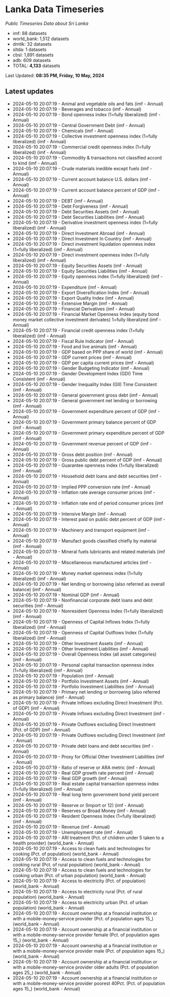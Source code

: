# Lanka Data Timeseries
*Public Timeseries Data about Sri Lanka*

* imf: 88 datasets
* world_bank: 1,512 datasets
* dmtlk: 32 datasets
* sltda: 1 datasets
* cbsl: 1,891 datasets
* adb: 609 datasets
* TOTAL: **4,133** datasets

Last Updated: **08:35 PM, Friday, 10 May, 2024**

## Latest updates

* 2024-05-10 20:07:19 - Animal and vegetable oils and fats (imf - Annual)
* 2024-05-10 20:07:19 - Beverages and tobacco (imf - Annual)
* 2024-05-10 20:07:19 - Bond openness index (1=fully liberalized) (imf - Annual)
* 2024-05-10 20:07:19 - Central Government Debt (imf - Annual)
* 2024-05-10 20:07:19 - Chemicals (imf - Annual)
* 2024-05-10 20:07:19 - Collective investment openness index (1=fully liberalized) (imf - Annual)
* 2024-05-10 20:07:19 - Commercial credit openness index (1=fully liberalized) (imf - Annual)
* 2024-05-10 20:07:19 - Commodity & transactions not classified accord to kind (imf - Annual)
* 2024-05-10 20:07:19 - Crude materials inedible except fuels (imf - Annual)
* 2024-05-10 20:07:19 - Current account balance U.S. dollars (imf - Annual)
* 2024-05-10 20:07:19 - Current account balance percent of GDP (imf - Annual)
* 2024-05-10 20:07:19 - DEBT (imf - Annual)
* 2024-05-10 20:07:19 - Debt Forgiveness (imf - Annual)
* 2024-05-10 20:07:19 - Debt Securities Assets (imf - Annual)
* 2024-05-10 20:07:19 - Debt Securities Liabilities (imf - Annual)
* 2024-05-10 20:07:19 - Derivative investment openness index (1=fully liberalized) (imf - Annual)
* 2024-05-10 20:07:19 - Direct Investment Abroad (imf - Annual)
* 2024-05-10 20:07:19 - Direct Investment In Country (imf - Annual)
* 2024-05-10 20:07:19 - Direct investment liquidation openness index (1=fully liberalized) (imf - Annual)
* 2024-05-10 20:07:19 - Direct investment openness index (1=fully liberalized) (imf - Annual)
* 2024-05-10 20:07:19 - Equity Securities Assets (imf - Annual)
* 2024-05-10 20:07:19 - Equity Securities Liabilities (imf - Annual)
* 2024-05-10 20:07:19 - Equity openness index (1=fully liberalized) (imf - Annual)
* 2024-05-10 20:07:19 - Expenditure (imf - Annual)
* 2024-05-10 20:07:19 - Export Diversification Index (imf - Annual)
* 2024-05-10 20:07:19 - Export Quality Index (imf - Annual)
* 2024-05-10 20:07:19 - Extensive Margin (imf - Annual)
* 2024-05-10 20:07:19 - Financial Derivatives (imf - Annual)
* 2024-05-10 20:07:19 - Financial Market Openness Index (equity bond money market collective investment derivates) 1=fully liberalized (imf - Annual)
* 2024-05-10 20:07:19 - Financial credit openness index (1=fully liberalized) (imf - Annual)
* 2024-05-10 20:07:19 - Fiscal Rule Indicator (imf - Annual)
* 2024-05-10 20:07:19 - Food and live animals (imf - Annual)
* 2024-05-10 20:07:19 - GDP based on PPP share of world (imf - Annual)
* 2024-05-10 20:07:19 - GDP current prices (imf - Annual)
* 2024-05-10 20:07:19 - GDP per capita current prices (imf - Annual)
* 2024-05-10 20:07:19 - Gender Budgeting Indicator (imf - Annual)
* 2024-05-10 20:07:19 - Gender Development Index (GDI) Time Consistent (imf - Annual)
* 2024-05-10 20:07:19 - Gender Inequality Index (GII) Time Consistent (imf - Annual)
* 2024-05-10 20:07:19 - General government gross debt (imf - Annual)
* 2024-05-10 20:07:19 - General government net lending or borrowing (imf - Annual)
* 2024-05-10 20:07:19 - Government expenditure percent of GDP (imf - Annual)
* 2024-05-10 20:07:19 - Government primary balance percent of GDP (imf - Annual)
* 2024-05-10 20:07:19 - Government primary expenditure percent of GDP (imf - Annual)
* 2024-05-10 20:07:19 - Government revenue percent of GDP (imf - Annual)
* 2024-05-10 20:07:19 - Gross debt position (imf - Annual)
* 2024-05-10 20:07:19 - Gross public debt percent of GDP (imf - Annual)
* 2024-05-10 20:07:19 - Guarantee openness index (1=fully liberalized) (imf - Annual)
* 2024-05-10 20:07:19 - Household debt loans and debt securities (imf - Annual)
* 2024-05-10 20:07:19 - Implied PPP conversion rate (imf - Annual)
* 2024-05-10 20:07:19 - Inflation rate average consumer prices (imf - Annual)
* 2024-05-10 20:07:19 - Inflation rate end of period consumer prices (imf - Annual)
* 2024-05-10 20:07:19 - Intensive Margin (imf - Annual)
* 2024-05-10 20:07:19 - Interest paid on public debt percent of GDP (imf - Annual)
* 2024-05-10 20:07:19 - Machinery and transport equipment (imf - Annual)
* 2024-05-10 20:07:19 - Manufact goods classified chiefly by material (imf - Annual)
* 2024-05-10 20:07:19 - Mineral fuels lubricants and related materials (imf - Annual)
* 2024-05-10 20:07:19 - Miscellaneous manufactured articles (imf - Annual)
* 2024-05-10 20:07:19 - Money market openness index (1=fully liberalized) (imf - Annual)
* 2024-05-10 20:07:19 - Net lending or borrowing (also referred as overall balance) (imf - Annual)
* 2024-05-10 20:07:19 - Nominal GDP (imf - Annual)
* 2024-05-10 20:07:19 - Nonfinancial corporate debt loans and debt securities (imf - Annual)
* 2024-05-10 20:07:19 - Nonresident Openness Index (1=fully liberalized) (imf - Annual)
* 2024-05-10 20:07:19 - Openness of Capital Inflows Index (1=fully liberalized) (imf - Annual)
* 2024-05-10 20:07:19 - Openness of Capital Outflows Index (1=fully liberalized) (imf - Annual)
* 2024-05-10 20:07:19 - Other Investment Assets (imf - Annual)
* 2024-05-10 20:07:19 - Other Investment Liabilities (imf - Annual)
* 2024-05-10 20:07:19 - Overall Openness Index (all asset categories) (imf - Annual)
* 2024-05-10 20:07:19 - Personal capital transaction openness index (1=fully liberalized) (imf - Annual)
* 2024-05-10 20:07:19 - Population (imf - Annual)
* 2024-05-10 20:07:19 - Portfolio Investment Assets (imf - Annual)
* 2024-05-10 20:07:19 - Portfolio Investment Liabilities (imf - Annual)
* 2024-05-10 20:07:19 - Primary net lending or borrowing (also referred as primary balance) (imf - Annual)
* 2024-05-10 20:07:19 - Private Inflows excluding Direct Investment (Pct. of GDP) (imf - Annual)
* 2024-05-10 20:07:19 - Private Inflows excluding Direct Investment (imf - Annual)
* 2024-05-10 20:07:19 - Private Outflows excluding Direct Investment (Pct. of GDP) (imf - Annual)
* 2024-05-10 20:07:19 - Private Outflows excluding Direct Investment (imf - Annual)
* 2024-05-10 20:07:19 - Private debt loans and debt securities (imf - Annual)
* 2024-05-10 20:07:19 - Proxy for Official Other Investment Liabilities (imf - Annual)
* 2024-05-10 20:07:19 - Ratio of reserve or ARA metric (imf - Annual)
* 2024-05-10 20:07:19 - Real GDP growth rate percent (imf - Annual)
* 2024-05-10 20:07:19 - Real GDP growth (imf - Annual)
* 2024-05-10 20:07:19 - Real estate capital transaction openness index (1=fully liberalized) (imf - Annual)
* 2024-05-10 20:07:19 - Real long term government bond yield percent (imf - Annual)
* 2024-05-10 20:07:19 - Reserve or (Import or 12) (imf - Annual)
* 2024-05-10 20:07:19 - Reserves or Broad Money (imf - Annual)
* 2024-05-10 20:07:19 - Resident Openness Index (1=fully liberalized) (imf - Annual)
* 2024-05-10 20:07:19 - Revenue (imf - Annual)
* 2024-05-10 20:07:19 - Unemployment rate (imf - Annual)
* 2024-05-10 20:07:19 - ARI treatment (Pct. of children under 5 taken to a health provider) (world_bank - Annual)
* 2024-05-10 20:07:19 - Access to clean fuels and technologies for cooking (Pct. of population) (world_bank - Annual)
* 2024-05-10 20:07:19 - Access to clean fuels and technologies for cooking rural (Pct. of rural population) (world_bank - Annual)
* 2024-05-10 20:07:19 - Access to clean fuels and technologies for cooking urban (Pct. of urban population) (world_bank - Annual)
* 2024-05-10 20:07:19 - Access to electricity (Pct. of population) (world_bank - Annual)
* 2024-05-10 20:07:19 - Access to electricity rural (Pct. of rural population) (world_bank - Annual)
* 2024-05-10 20:07:19 - Access to electricity urban (Pct. of urban population) (world_bank - Annual)
* 2024-05-10 20:07:19 - Account ownership at a financial institution or with a mobile-money-service provider (Pct. of population ages 15_) (world_bank - Annual)
* 2024-05-10 20:07:19 - Account ownership at a financial institution or with a mobile-money-service provider female (Pct. of population ages 15_) (world_bank - Annual)
* 2024-05-10 20:07:19 - Account ownership at a financial institution or with a mobile-money-service provider male (Pct. of population ages 15_) (world_bank - Annual)
* 2024-05-10 20:07:19 - Account ownership at a financial institution or with a mobile-money-service provider older adults (Pct. of population ages 25_) (world_bank - Annual)
* 2024-05-10 20:07:19 - Account ownership at a financial institution or with a mobile-money-service provider poorest 40Pct. (Pct. of population ages 15_) (world_bank - Annual)
